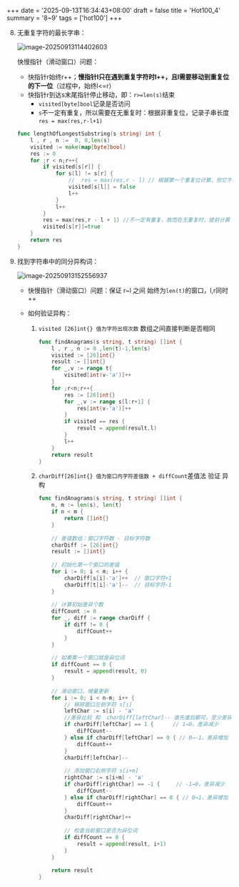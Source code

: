 +++
date = '2025-09-13T16:34:43+08:00'
draft = false
title = 'Hot100_4'
summary = '8~9'
tags = ['hot100']
+++

8. 无重复字符的最长字串：

   ![image-20250913114402603](./assets/image-20250913114402603.png)

   快慢指针（滑动窗口）问题： 

   - 快指针r始终r++；**慢指针l只在遇到重复字符时l++，且l需要移动到重复位的下一位**（过程中，始终l<=r）
   - 快指针r到达s末尾指针停止移动，即：`r>=len(s)`结束
     -  `visited[byte]bool`记录是否访问
     - `s`不一定有重复，所以需要在无重复时：根据非重复位，记录子串长度`res = max(res,r-l+1)`

   ```go
   func lengthOfLongestSubstring(s string) int {
       l , r , n :=  0, 0,len(s)
       visited := make(map[byte]bool)
       res := 0
       for ;r < n;r++{
           if visited[s[r]] {
               for s[l] != s[r] {
                   //  res = max(res,r - l) // 根据第一个重复位计算，但它不一定有重复
                   visited[s[l]] = false
                   l++
               }
               l++
           }
           res = max(res,r - l + 1) //不一定有重复，故而在无重复时，提前计算
           visited[s[r]]=true
       }
       return res
   }
   ```

   

9. 找到字符串中的同分异构词：

   ![image-20250913152556937](./assets/image-20250913152556937.png)

   - 快慢指针（滑动窗口）问题：保证 r~l 之间 始终为`len(t)`的窗口，l,r同时++

   - 如何验证异构：

     1. `visited [26]int{} 值为字符出现次数` 数组之间直接判断是否相同

        ```go
        func findAnagrams(s string, t string) []int {   
            l , r , n := 0 ,len(t)-1,len(s)
            visited := [26]int{}
            result := []int{}
            for _,v := range t{
                visited[int(v-'a')]++
            }
            for ;r<n;r++{
                res := [26]int{}
                for _,v := range s[l:r+1] {
                    res[int(v-'a')]++
                } 
                if visited == res {
                    result = append(result,l)
                }
                l++
            } 
            return result
        }
        ```

     2. `charDiff[26]int{} 值为窗口内字符差值数 + diffCount`差值法 验证 异构

        ```go
        func findAnagrams(s string, t string) []int {
            n, m := len(s), len(t)
            if n < m {
                return []int{}
            }
            
            // 差值数组：窗口字符数 - 目标字符数
            charDiff := [26]int{}
            result := []int{}
            
            // 初始化第一个窗口的差值
            for i := 0; i < m; i++ {
                charDiff[s[i]-'a']++  // 窗口字符+1
                charDiff[t[i]-'a']--  // 目标字符-1
            }
            
            // 计算初始差异个数
            diffCount := 0
            for _, diff := range charDiff {
                if diff != 0 {
                    diffCount++
                }
            }
            
            // 如果第一个窗口就是异位词
            if diffCount == 0 {
                result = append(result, 0)
            }
            
            // 滑动窗口，增量更新
            for i := 0; i < n-m; i++ {
                // 移除窗口左侧字符 s[i]
                leftChar := s[i] - 'a'
                //差异比较 和  charDiff[leftChar]-- 谁先谁后都可，至少差异比较的条件也要跟着变
                if charDiff[leftChar] == 1 {      // 1→0，差异减少
                    diffCount--
                } else if charDiff[leftChar] == 0 { // 0→-1，差异增加
                    diffCount++
                }
                charDiff[leftChar]--
                
                // 添加窗口右侧字符 s[i+m]
                rightChar := s[i+m] - 'a'
                if charDiff[rightChar] == -1 {     // -1→0，差异减少
                    diffCount--
                } else if charDiff[rightChar] == 0 { // 0→1，差异增加
                    diffCount++
                }
                charDiff[rightChar]++
                
                // 检查当前窗口是否为异位词
                if diffCount == 0 {
                    result = append(result, i+1)
                }
            }
            
            return result
        }
        
        ```

        
